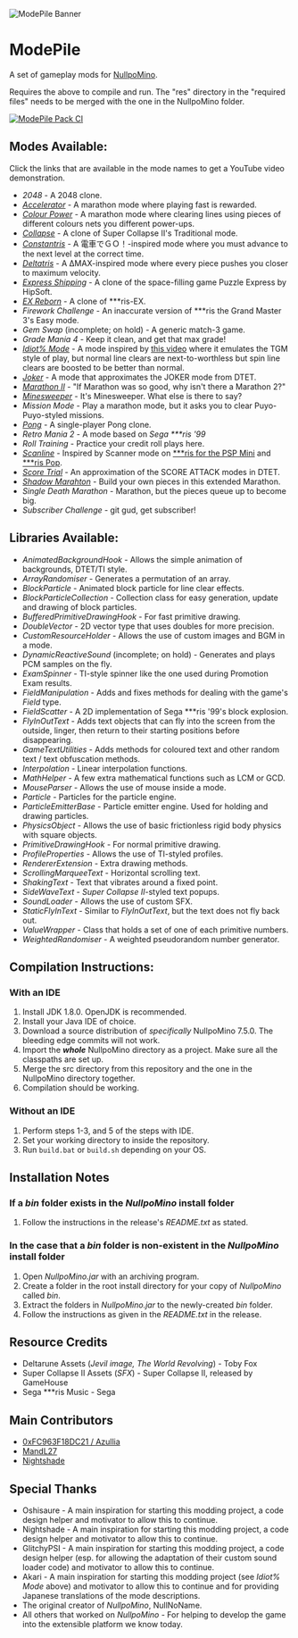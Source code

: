 ![ModePile Banner](https://github.com/MF42-DZH/ModePile/blob/master/GitHub%20ModePile%20Banner-Final.png)

# ModePile
A set of gameplay mods for [NullpoMino](https://github.com/nullpomino/nullpomino).

Requires the above to compile and run. The "res" directory in the "required files" needs to be merged with the one in the NullpoMino folder.

[![ModePile Pack CI](https://github.com/0xFC963F18DC21/ModePile/actions/workflows/main.yml/badge.svg?branch=master)](https://github.com/0xFC963F18DC21/ModePile/actions/workflows/main.yml)

## Modes Available:

Click the links that are available in the mode names to get a YouTube video demonstration.

* _2048_ - A 2048 clone.
* [_Accelerator_](https://www.youtube.com/watch?v=uRVD2QM7smU) - A marathon mode where playing fast is rewarded.
* [_Colour Power_](https://www.youtube.com/watch?v=3NJaC0kZKn4) - A marathon mode where clearing lines using pieces of different colours nets you different power-ups.
* [_Collapse_](https://www.youtube.com/watch?v=X6mryz4HaC8) - A clone of Super Collapse II's Traditional mode.
* [_Constantris_](https://www.youtube.com/watch?v=emwbuzGGwro) - A 電車でＧＯ！-inspired mode where you must advance to the next level at the correct time.
* [_Deltatris_](https://www.youtube.com/watch?v=BDLKE6J0DUs) - A ΔMAX-inspired mode where every piece pushes you closer to maximum velocity.
* [_Express Shipping_](https://www.youtube.com/watch?v=l9FZFv8zxUM) - A clone of the space-filling game Puzzle Express by HipSoft.
* [_EX Reborn_](https://www.youtube.com/watch?v=1GJJRNpn4Zk) - A clone of \*\*\*ris-EX.
* _Firework Challenge_ - An inaccurate version of \*\*\*ris the Grand Master 3's Easy mode.
* _Gem Swap_ (incomplete; on hold) - A generic match-3 game.
* _Grade Mania 4_ - Keep it clean, and get that max grade!
* [_Idiot% Mode_](https://www.youtube.com/watch?v=LlzxPgzajTQ) - A mode inspired by [this video](https://www.youtube.com/watch?v=omaDz_w4cgg) where it emulates the TGM style of play, but normal line clears are next-to-worthless but spin line clears are boosted to be better than normal.
* [_Joker_](https://www.youtube.com/watch?v=XW5ou46iz98) - A mode that approximates the JOKER mode from DTET.
* [_Marathon II_](https://www.youtube.com/watch?v=QxsDKW0oUgs) - "If Marathon was so good, why isn't there a Marathon 2?"
* [_Minesweeper_](https://www.youtube.com/watch?v=yvsnhtv1zvw) - It's Minesweeper. What else is there to say?
* _Mission Mode_ - Play a marathon mode, but it asks you to clear Puyo-Puyo-styled missions.
* [_Pong_](https://www.youtube.com/watch?v=Xpn3dzklIb8) - A single-player Pong clone.
* _Retro Mania 2_ - A mode based on *Sega \*\*\*ris '99*
* _Roll Training_ - Practice your credit roll plays here.
* [_Scanline_](https://www.youtube.com/watch?v=ouooFDdWdf4) - Inspired by Scanner mode on [\*\*\*ris for the PSP Mini](https://harddrop.com/wiki/Tetris_(PSP_Mini)) and [\*\*\*ris Pop](https://harddrop.com/wiki/Tetris_Pop).
* [_Score Trial_](https://www.youtube.com/watch?v=-hc6ggAOQf8) - An approximation of the SCORE ATTACK modes in DTET.
* [_Shadow Marahton_](https://www.youtube.com/watch?v=HxuRyM-g1TQ) - Build your own pieces in this extended Marathon.
* _Single Death Marathon_ - Marathon, but the pieces queue up to become big.
* _Subscriber Challenge_ - git gud, get subscriber!

## Libraries Available:

* _AnimatedBackgroundHook_ - Allows the simple animation of backgrounds, DTET/TI style.
* _ArrayRandomiser_ - Generates a permutation of an array.
* _BlockParticle_ - Animated block particle for line clear effects.
* _BlockParticleCollection_ - Collection class for easy generation, update and drawing of block particles.
* _BufferedPrimitiveDrawingHook_ - For fast primitive drawing.
* _DoubleVector_ - 2D vector type that uses doubles for more precision.
* _CustomResourceHolder_ - Allows the use of custom images and BGM in a mode.
* _DynamicReactiveSound_ (incomplete; on hold) - Generates and plays PCM samples on the fly.
* _ExamSpinner_ - TI-style spinner like the one used during Promotion Exam results.
* _FieldManipulation_ - Adds and fixes methods for dealing with the game's _Field_ type.
* _FieldScatter_ - A 2D implementation of Sega \*\*\*ris '99's block explosion.
* _FlyInOutText_ - Adds text objects that can fly into the screen from the outside, linger, then return to their starting positions before disappearing.
* _GameTextUtilities_ - Adds methods for coloured text and other random text / text obfuscation methods.
* _Interpolation_ - Linear interpolation functions.
* _MathHelper_ - A few extra mathematical functions such as LCM or GCD.
* _MouseParser_ - Allows the use of mouse inside a mode.
* _Particle_ - Particles for the particle engine.
* _ParticleEmitterBase_ - Particle emitter engine. Used for holding and drawing particles.
* _PhysicsObject_ - Allows the use of basic frictionless rigid body physics with square objects.
* _PrimitiveDrawingHook_ - For normal primitive drawing.
* _ProfileProperties_ - Allows the use of TI-styled profiles.
* _RendererExtension_ - Extra drawing methods.
* _ScrollingMarqueeText_ - Horizontal scrolling text.
* _ShakingText_ - Text that vibrates around a fixed point.
* _SideWaveText_ - _Super Collapse II_-styled text popups.
* _SoundLoader_ - Allows the use of custom SFX.
* _StaticFlyInText_ - Similar to _FlyInOutText_, but the text does not fly back out.
* _ValueWrapper_ - Class that holds a set of one of each primitive numbers.
* _WeightedRandomiser_ - A weighted pseudorandom number generator. 

## Compilation Instructions:

### With an IDE

1. Install JDK 1.8.0. OpenJDK is recommended.
2. Install your Java IDE of choice.
3. Download a source distribution of *specifically* NullpoMino 7.5.0. The bleeding edge commits will not work.
4. Import the ***whole*** NullpoMino directory as a project. Make sure all the classpaths are set up.
5. Merge the src directory from this repository and the one in the NullpoMino directory together.
6. Compilation should be working.

### Without an IDE

1. Perform steps 1-3, and 5 of the steps with IDE.
2. Set your working directory to inside the repository.
3. Run `build.bat` or `build.sh` depending on your OS.

## Installation Notes

### If a *bin* folder exists in the *NullpoMino* install folder

1. Follow the instructions in the release's *README.txt* as stated.

### In the case that a *bin* folder is non-existent in the *NullpoMino* install folder

1. Open *NullpoMino.jar* with an archiving program.
2. Create a folder in the root install directory for your copy of *NullpoMino* called *bin*.
3. Extract the folders in *NullpoMino.jar* to the newly-created *bin* folder.
4. Follow the instructions as given in the *README.txt* in the release.

## Resource Credits

* Deltarune Assets (*Jevil image, The World Revolving*) - Toby Fox
* Super Collapse II Assets (_SFX_) - Super Collapse II, released by GameHouse
* Sega \*\*\*ris Music - Sega

## Main Contributors

* [0xFC963F18DC21 / Azullia](https://github.com/MF42-DZH)
* [MandL27](https://github.com/MandL27)
* [Nightshade](https://github.com/snightshade)

## Special Thanks

* Oshisaure - A main inspiration for starting this modding project, a code design helper and motivator to allow this to continue.
* Nightshade - A main inspiration for starting this modding project, a code design helper and motivator to allow this to continue.
* GlitchyPSI - A main inspiration for starting this modding project, a code design helper (esp. for allowing the adaptation of their custom sound loader code) and motivator to allow this to continue.
* Akari - A main inspiration for starting this modding project (see *Idiot% Mode* above) and motivator to allow this to continue and for providing Japanese translations of the mode descriptions.
* The original creator of *NullpoMino*, NullNoName.
* All others that worked on *NullpoMino* - For helping to develop the game into the extensible platform we know today.
